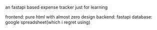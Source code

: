 an fastapi based expense tracker
just for learning

frontend: pure html with almost zero design
backend: fastapi
database: google spreadsheet(which i regret using)
